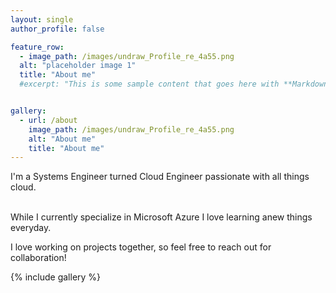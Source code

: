 ```yaml
---
layout: single
author_profile: false

feature_row:
  - image_path: /images/undraw_Profile_re_4a55.png
  alt: "placeholder image 1"
  title: "About me"
  #excerpt: "This is some sample content that goes here with **Markdown** formatting."


gallery:
  - url: /about
    image_path: /images/undraw_Profile_re_4a55.png
    alt: "About me"
    title: "About me"
---
```

I'm a Systems Engineer turned Cloud Engineer passionate with all things cloud.

<br />
While I currently specialize in Microsoft Azure I love learning anew things everyday. 

I love working on projects together, so feel free to reach out for collaboration!

{% include gallery  %}

